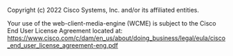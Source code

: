 Copyright (c) 2022 Cisco Systems, Inc. and/or its affiliated entities.

Your use of the web-client-media-engine (WCME) is subject to the Cisco End User License Agreement located at: https://www.cisco.com/c/dam/en_us/about/doing_business/legal/eula/cisco_end_user_license_agreement-eng.pdf